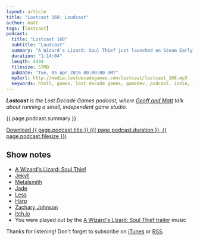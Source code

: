 ```yaml
---
layout: article
title: "Lostcast 168: Loudcast"
author: matt
tags: [lostcast]
podcast:
  title: "Lostcast 168"
  subtitle: "Loudcast"
  summary: "A Wizard's Lizard: Soul Thief just launched on Steam Early Access! ... let's talk about something else ..."
  duration: "1:14:04"
  length: 4444
  filesize: 57MB
  pubDate: "Tue, 05 Apr 2016 00:00:00 GMT"
  mp3url: http://media.lostdecadegames.com/lostcast/lostcast_168.mp3
  keywords: html5, games, lost decade games, gamedev, podcast, indie, lostcast
---
```

_**Lostcast** is the Lost Decade Games podcast, where [Geoff and Matt](/about/) talk about running a small, independent game studio._

{{ page.podcast.summary }}

<a class="download-podcast" href="{{ page.podcast.mp3url }}">
	Download {{ page.podcast.title }} ({{ page.podcast.duration }}, {{ page.podcast.filesize }})
</a>

## Show notes

* [A Wizard's Lizard: Soul Thief](http://store.steampowered.com/app/373470)
* [Jekyll](https://jekyllrb.com/)
* [Metalsmith](http://www.metalsmith.io/)
* [Jade](http://jade-lang.com/)
* [Less](http://lesscss.org/)
* [Harp](http://harpjs.com/)
* [Zachary Johnson](https://twitter.com/zacharyjohnson)
* [itch.io](https://itch.io/)
* You were played out by the [A Wizard's Lizard: Soul Thief trailer](https://www.youtube.com/watch?v=3HLh9Pt1_nI) music

Thanks for listening! Don't forget to subscribe on [iTunes](http://itunes.apple.com/us/podcast/lostcast/id481950724) or [RSS](/lostcast.xml).
